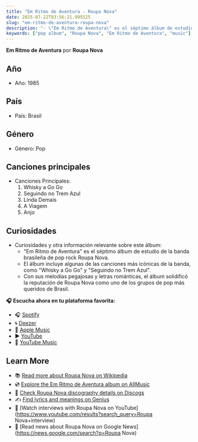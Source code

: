 ```yaml
---
title: "Em Ritmo de Aventura - Roupa Nova"
date: 2025-07-22T03:56:21.995525
slug: "em-ritmo-de-aventura-roupa-nova"
description: "- \"Em Ritmo de Aventura\" es el séptimo álbum de estudio de la banda brasileña de pop rock Roupa Nova."
keywords: ["pop album", "Roupa Nova", "Em Ritmo de Aventura", "music"]
---
```


**Em Ritmo de Aventura** por **Roupa Nova**

## Año
- Año: 1985
## País
- País: Brasil
## Género
- Género: Pop
## Canciones principales
- Canciones Principales:
  1. Whisky a Go Go
  2. Seguindo no Trem Azul
  3. Linda Demais
  4. A Viagem
  5. Anjo
  
## Curiosidades
- Curiosidades y otra información relevante sobre este álbum:
  - "Em Ritmo de Aventura" es el séptimo álbum de estudio de la banda brasileña de pop rock Roupa Nova.
  - El álbum incluye algunas de las canciones más icónicas de la banda, como "Whisky a Go Go" y "Seguindo no Trem Azul".
  - Con sus melodías pegajosas y letras románticas, el álbum solidificó la reputación de Roupa Nova como uno de los grupos de pop más queridos de Brasil.



**🎧 Escucha ahora en tu plataforma favorita:**

- 🎧 [Spotify](https://open.spotify.com/search/Em%20Ritmo%20de%20Aventura%20Roupa%20Nova)
- 🌀 [Deezer](https://www.deezer.com/search/Em%20Ritmo%20de%20Aventura%20Roupa%20Nova)
- 🍎 [Apple Music](https://music.apple.com/search?term=Em%20Ritmo%20de%20Aventura%20Roupa%20Nova)
- ▶️ [YouTube](https://www.youtube.com/results?search_query=Em%20Ritmo%20de%20Aventura%20Roupa%20Nova)
- 🎵 [YouTube Music](https://music.youtube.com/search?q=Em%20Ritmo%20de%20Aventura%20Roupa%20Nova)

## Learn More

- 📚 [Read more about Roupa Nova on Wikipedia](https://en.wikipedia.org/wiki/Roupa+Nova)
- 💿 [Explore the Em Ritmo de Aventura album on AllMusic](https://www.allmusic.com/search/albums/Em+Ritmo+de+Aventura)
- 📀 [Check Roupa Nova discography details on Discogs](https://www.discogs.com/search/?q=Em+Ritmo+de+Aventura+Roupa+Nova&type=all)
- ✍️ [Find lyrics and meanings on Genius](https://genius.com/search?q=Em+Ritmo+de+Aventura%20Roupa+Nova)
- 🎤 [Watch interviews with Roupa Nova on YouTube](https://www.youtube.com/results?search_query=Roupa Nova+interview)
- 📰 [Read news about Roupa Nova on Google News](https://news.google.com/search?q=Roupa Nova)